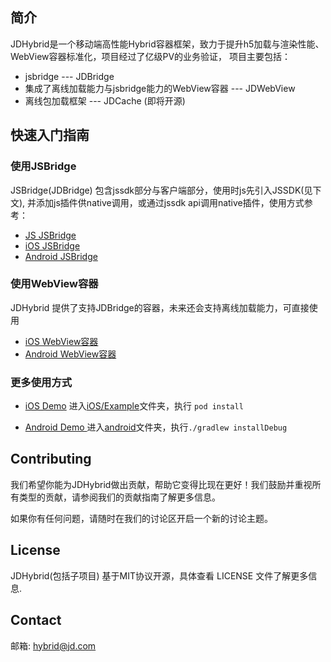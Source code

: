 
<h2>简介</h2>
JDHybrid是一个移动端高性能Hybrid容器框架，致力于提升h5加载与渲染性能、WebView容器标准化，项目经过了亿级PV的业务验证， 项目主要包括：

* jsbridge --- JDBridge
* 集成了离线加载能力与jsbridge能力的WebView容器 --- JDWebView
* 离线包加载框架 --- JDCache (即将开源)


<h2>快速入门指南</h2>
<h3>使用JSBridge</h3>
JSBridge(JDBridge) 包含jssdk部分与客户端部分，使用时js先引入JSSDK(见下文), 并添加js插件供native调用，或通过jssdk api调用native插件，使用方式参考：

* [JS JSBridge](H5/README-zh-CN.md)
* [iOS JSBridge](iOS/JDHybrid/JDBridge/README-zh-CN.md)
* [Android JSBridge](android/JDBridge/README-zh-CN.md)

<h3>使用WebView容器</h3>
JDHybrid 提供了支持JDBridge的容器，未来还会支持离线加载能力，可直接使用

* [iOS WebView容器](iOS/JDHybrid/JDWebView/README-zh-CN.md)
* [Android WebView容器](android/JDWebView/README-zh-CN.md)

<h3>更多使用方式</h3>

* [iOS Demo](iOS/Example) 进入[iOS/Example](/iOS/Example)文件夹，执行 `pod install` 

* [Android Demo ](android/example)进入[android](/android)文件夹，执行`./gradlew installDebug`

<h2>Contributing</h2>
我们希望你能为JDHybrid做出贡献，帮助它变得比现在更好！我们鼓励并重视所有类型的贡献，请参阅我们的贡献指南了解更多信息。

如果你有任何问题，请随时在我们的讨论区开启一个新的讨论主题。

<h2>License</h2>
JDHybrid(包括子项目) 基于MIT协议开源，具体查看 LICENSE 文件了解更多信息.


<h2>Contact</h2>

邮箱: hybrid@jd.com
